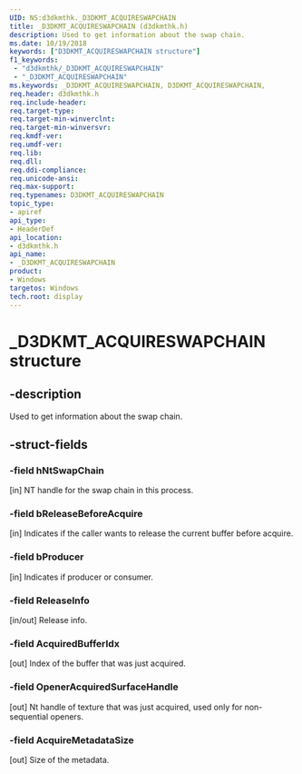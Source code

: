 ```yaml
---
UID: NS:d3dkmthk._D3DKMT_ACQUIRESWAPCHAIN
title: _D3DKMT_ACQUIRESWAPCHAIN (d3dkmthk.h)
description: Used to get information about the swap chain.
ms.date: 10/19/2018
keywords: ["D3DKMT_ACQUIRESWAPCHAIN structure"]
f1_keywords:
 - "d3dkmthk/_D3DKMT_ACQUIRESWAPCHAIN"
 - "_D3DKMT_ACQUIRESWAPCHAIN"
ms.keywords: _D3DKMT_ACQUIRESWAPCHAIN, D3DKMT_ACQUIRESWAPCHAIN,
req.header: d3dkmthk.h
req.include-header:
req.target-type:
req.target-min-winverclnt:
req.target-min-winversvr:
req.kmdf-ver:
req.umdf-ver:
req.lib:
req.dll:
req.ddi-compliance:
req.unicode-ansi:
req.max-support:
req.typenames: D3DKMT_ACQUIRESWAPCHAIN
topic_type:
- apiref
api_type:
- HeaderDef
api_location:
- d3dkmthk.h
api_name:
- _D3DKMT_ACQUIRESWAPCHAIN
product: 
- Windows
targetos: Windows
tech.root: display
---
```


# _D3DKMT_ACQUIRESWAPCHAIN structure

## -description

Used to get information about the swap chain.

## -struct-fields

### -field hNtSwapChain

[in] NT handle for the swap chain in this process.

### -field bReleaseBeforeAcquire

[in] Indicates if the caller wants to release the current buffer before acquire.

### -field bProducer

[in] Indicates if producer or consumer.

### -field ReleaseInfo

[in/out] Release info.

### -field AcquiredBufferIdx

[out] Index of the buffer that was just acquired.

### -field OpenerAcquiredSurfaceHandle

[out] Nt handle of texture that was just acquired, used only for non-sequential openers.

### -field AcquireMetadataSize

[out] Size of the metadata.
